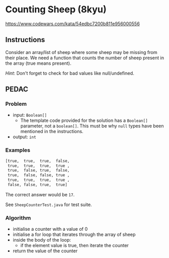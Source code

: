 # Counting Sheep (8kyu)
https://www.codewars.com/kata/54edbc7200b811e956000556

## Instructions
Consider an array/list of sheep where some sheep may be missing from their place. We need a function that counts the number of sheep present in the array (true means present).

*Hint*: Don't forget to check for bad values like null/undefined.

## PEDAC
### Problem
- input: `Boolean[]`
  - The template code provided for the solution has a `Boolean[]` parameter, not a `boolean[]`. This must be why `null` types have been mentioned in the instructions.
- output: `int`

### Examples
```txt
[true,  true,  true,  false,
 true,  true,  true,  true ,
 true,  false, true,  false,
 true,  false, false, true ,
 true,  true,  true,  true ,
 false, false, true,  true]
```

The correct answer would be `17`.

See `SheepCounterTest.java` for test suite.

### Algorithm
- initialise a counter with a value of 0
- initialise a for loop that iterates through the array of sheep
- inside the body of the loop:
  - if the element value is true, then iterate the counter
- return the value of the counter
